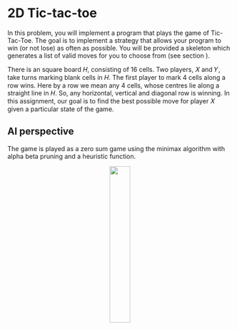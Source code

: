 # 2D Tic-tac-toe

In this problem, you will implement a program that plays the game of Tic-Tac-Toe. The goal is to implement a strategy 
that allows your program to win (or not lose) as often as possible. You will be provided a skeleton which generates a 
list of valid moves for you to choose from (see section ).

There is an square board 𝐻, consisting of 16 cells. Two players, 𝑋 and 𝑌, take turns marking blank cells in 𝐻. The first
player to mark 4 cells along a row wins. Here by a row we mean any 4 cells, whose centres lie along a straight line in 𝐻.
So, any horizontal, vertical and diagonal row is winning. In this assignment, our goal is to find the best possible move 
for player 𝑋 given a particular state of the game.


## AI perspective
The game is played as a zero sum game using the minimax algorithm with alpha beta pruning and a heuristic function.

<p float="left" align='center'>  
  <img src='http://theoryofprogramming.azurewebsites.net/wp-content/uploads/2017/12/minimax-1.jpg' width="30%" height="30%"
 />


